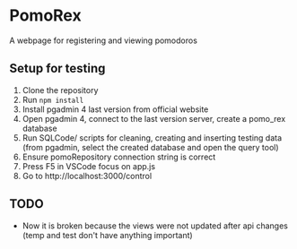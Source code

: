 # PomoRex
A webpage for registering and viewing pomodoros

## Setup for testing
1. Clone the repository
2. Run `npm install`
3. Install pgadmin 4 last version from official website
4. Open pgadmin 4, connect to the last version server, create a pomo_rex database
5. Run SQLCode/ scripts for cleaning, creating and inserting testing data (from pgadmin, select the created database and open the query tool)
6. Ensure pomoRepository connection string is correct
6. Press F5 in VSCode focus on app.js
7. Go to http://localhost:3000/control

## TODO
- Now it is broken because the views were not updated after api changes (temp and test don't have anything important)